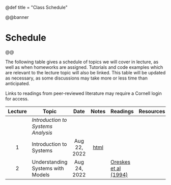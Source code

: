 @def title = "Class Schedule"

@@banner
# Schedule
@@

The following table gives a schedule of topics we will cover in lecture, as well as when homeworks are assigned. Tutorials and code examples which are relevant to the lecture topic will also be linked. This table will be updated as necessary, as some discussions may take more or less time than anticipated.

Links to readings from peer-reviewed literature may require a Cornell login for access.

| Lecture | Topic | Date | Notes | Readings | Resources |
|:-------:|-------|:----:|:-----:|----------|-----------|
|   | *Introduction to Systems Analysis* |
| 1 | Introduction to Systems | Aug 22, 2022  |[html](/lecture-notes/lecture01/lecture01.html) | | |
| 2 | Understanding Systems with Models | Aug 24, 2022 | | [Oreskes et al (1994)](https://login.proxy.library.cornell.edu/login?url=https://doi.org/10.1126/science.263.5147.641) | |
